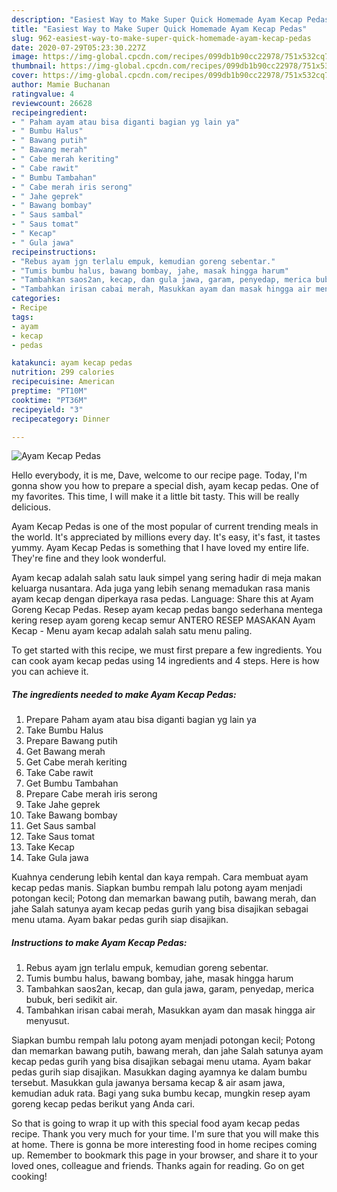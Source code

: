 ```yaml
---
description: "Easiest Way to Make Super Quick Homemade Ayam Kecap Pedas"
title: "Easiest Way to Make Super Quick Homemade Ayam Kecap Pedas"
slug: 962-easiest-way-to-make-super-quick-homemade-ayam-kecap-pedas
date: 2020-07-29T05:23:30.227Z
image: https://img-global.cpcdn.com/recipes/099db1b90cc22978/751x532cq70/ayam-kecap-pedas-foto-resep-utama.jpg
thumbnail: https://img-global.cpcdn.com/recipes/099db1b90cc22978/751x532cq70/ayam-kecap-pedas-foto-resep-utama.jpg
cover: https://img-global.cpcdn.com/recipes/099db1b90cc22978/751x532cq70/ayam-kecap-pedas-foto-resep-utama.jpg
author: Mamie Buchanan
ratingvalue: 4
reviewcount: 26628
recipeingredient:
- " Paham ayam atau bisa diganti bagian yg lain ya"
- " Bumbu Halus"
- " Bawang putih"
- " Bawang merah"
- " Cabe merah keriting"
- " Cabe rawit"
- " Bumbu Tambahan"
- " Cabe merah iris serong"
- " Jahe geprek"
- " Bawang bombay"
- " Saus sambal"
- " Saus tomat"
- " Kecap"
- " Gula jawa"
recipeinstructions:
- "Rebus ayam jgn terlalu empuk, kemudian goreng sebentar."
- "Tumis bumbu halus, bawang bombay, jahe, masak hingga harum"
- "Tambahkan saos2an, kecap, dan gula jawa, garam, penyedap, merica bubuk, beri sedikit air."
- "Tambahkan irisan cabai merah, Masukkan ayam dan masak hingga air menyusut."
categories:
- Recipe
tags:
- ayam
- kecap
- pedas

katakunci: ayam kecap pedas 
nutrition: 299 calories
recipecuisine: American
preptime: "PT10M"
cooktime: "PT36M"
recipeyield: "3"
recipecategory: Dinner

---
```



![Ayam Kecap Pedas](https://img-global.cpcdn.com/recipes/099db1b90cc22978/751x532cq70/ayam-kecap-pedas-foto-resep-utama.jpg)

Hello everybody, it is me, Dave, welcome to our recipe page. Today, I'm gonna show you how to prepare a special dish, ayam kecap pedas. One of my favorites. This time, I will make it a little bit tasty. This will be really delicious.

Ayam Kecap Pedas is one of the most popular of current trending meals in the world. It's appreciated by millions every day. It's easy, it's fast, it tastes yummy. Ayam Kecap Pedas is something that I have loved my entire life. They're fine and they look wonderful.

Ayam kecap adalah salah satu lauk simpel yang sering hadir di meja makan keluarga nusantara. Ada juga yang lebih senang memadukan rasa manis ayam kecap dengan diperkaya rasa pedas. Language: Share this at Ayam Goreng Kecap Pedas. Resep ayam kecap pedas bango sederhana mentega kering resep ayam goreng kecap semur ANTERO RESEP MASAKAN Ayam Kecap - Menu ayam kecap adalah salah satu menu paling.


To get started with this recipe, we must first prepare a few ingredients. You can cook ayam kecap pedas using 14 ingredients and 4 steps. Here is how you can achieve it.

<!--inarticleads1-->

##### The ingredients needed to make Ayam Kecap Pedas:

1. Prepare  Paham ayam atau bisa diganti bagian yg lain ya
1. Take  Bumbu Halus
1. Prepare  Bawang putih
1. Get  Bawang merah
1. Get  Cabe merah keriting
1. Take  Cabe rawit
1. Get  Bumbu Tambahan
1. Prepare  Cabe merah iris serong
1. Take  Jahe geprek
1. Take  Bawang bombay
1. Get  Saus sambal
1. Take  Saus tomat
1. Take  Kecap
1. Take  Gula jawa


Kuahnya cenderung lebih kental dan kaya rempah. Cara membuat ayam kecap pedas manis. Siapkan bumbu rempah lalu potong ayam menjadi potongan kecil; Potong dan memarkan bawang putih, bawang merah, dan jahe Salah satunya ayam kecap pedas gurih yang bisa disajikan sebagai menu utama. Ayam bakar pedas gurih siap disajikan. 

<!--inarticleads2-->

##### Instructions to make Ayam Kecap Pedas:

1. Rebus ayam jgn terlalu empuk, kemudian goreng sebentar.
1. Tumis bumbu halus, bawang bombay, jahe, masak hingga harum
1. Tambahkan saos2an, kecap, dan gula jawa, garam, penyedap, merica bubuk, beri sedikit air.
1. Tambahkan irisan cabai merah, Masukkan ayam dan masak hingga air menyusut.


Siapkan bumbu rempah lalu potong ayam menjadi potongan kecil; Potong dan memarkan bawang putih, bawang merah, dan jahe Salah satunya ayam kecap pedas gurih yang bisa disajikan sebagai menu utama. Ayam bakar pedas gurih siap disajikan. Masukkan daging ayamnya ke dalam bumbu tersebut. Masukkan gula jawanya bersama kecap &amp; air asam jawa, kemudian aduk rata. Bagi yang suka bumbu kecap, mungkin resep ayam goreng kecap pedas berikut yang Anda cari. 

So that is going to wrap it up with this special food ayam kecap pedas recipe. Thank you very much for your time. I'm sure that you will make this at home. There is gonna be more interesting food in home recipes coming up. Remember to bookmark this page in your browser, and share it to your loved ones, colleague and friends. Thanks again for reading. Go on get cooking!
